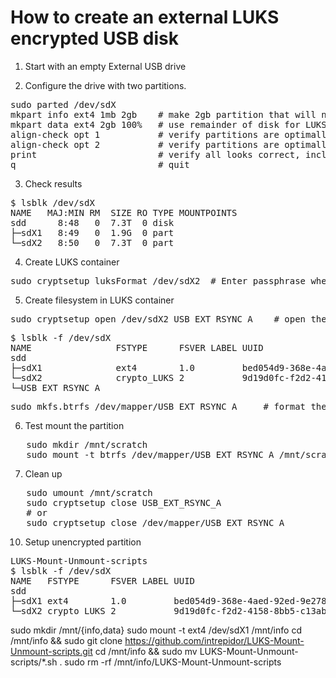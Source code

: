# How to create an external LUKS encrypted USB disk

1. Start with an empty External USB drive

2. Configure the drive with two partitions.
<pre>
sudo parted /dev/sdX
mkpart info ext4 1mb 2gb    # make 2gb partition that will not be encrypted
mkpart data ext4 2gb 100%   # use remainder of disk for LUKS partition
align-check opt 1           # verify partitions are optimally aligned
align-check opt 2           # verify partitions are optimally aligned
print                       # verify all looks correct, including disk = GPT
q                           # quit
</pre>

3. Check results
<pre>
$ lsblk /dev/sdX
NAME   MAJ:MIN RM  SIZE RO TYPE MOUNTPOINTS
sdd      8:48   0  7.3T  0 disk
├─sdX1   8:49   0  1.9G  0 part
└─sdX2   8:50   0  7.3T  0 part
</pre>

4. Create LUKS container
<pre>
sudo cryptsetup luksFormat /dev/sdX2  # Enter passphrase when requested
</pre>

5. Create filesystem in LUKS container
<pre>
sudo cryptsetup open /dev/sdX2 USB_EXT_RSYNC_A    # open the partition and assign label = USB_EXT_RSYNC_A
</pre>
<pre>
$ lsblk -f /dev/sdX
NAME                FSTYPE      FSVER LABEL UUID                                 FSAVAIL FSUSE% MOUNTPOINTS
sdd
├─sdX1              ext4        1.0         bed054d9-368e-4aed-92ed-9e278c3098e5
└─sdX2              crypto_LUKS 2           9d19d0fc-f2d2-4158-8bb5-c13abc1dc090
└─USB_EXT_RSYNC_A
</pre>
<pre>
sudo mkfs.btrfs /dev/mapper/USB_EXT_RSYNC_A     # format the partition using BRTFS
</pre>

6. Test mount the partition
<pre>
   sudo mkdir /mnt/scratch
   sudo mount -t btrfs /dev/mapper/USB_EXT_RSYNC_A /mnt/scratch 
</pre>        

7. Clean up
<pre>
   sudo umount /mnt/scratch
   sudo cryptsetup close USB_EXT_RSYNC_A
   # or
   sudo cryptsetup close /dev/mapper/USB_EXT_RSYNC_A
</pre>

10. Setup unencrypted partition
<pre>LUKS-Mount-Unmount-scripts
$ lsblk -f /dev/sdX
NAME   FSTYPE      FSVER LABEL UUID                                 FSAVAIL FSUSE% MOUNTPOINTS
sdd
├─sdX1 ext4        1.0         bed054d9-368e-4aed-92ed-9e278c3098e5
└─sdX2 crypto_LUKS 2           9d19d0fc-f2d2-4158-8bb5-c13abc1dc090
</pre>

sudo mkdir /mnt/{info,data}
sudo mount -t ext4 /dev/sdX1 /mnt/info
cd /mnt/info && sudo git clone https://github.com/intrepidor/LUKS-Mount-Unmount-scripts.git
cd /mnt/info && sudo mv LUKS-Mount-Unmount-scripts/*.sh .
sudo rm -rf /mnt/info/LUKS-Mount-Unmount-scripts
